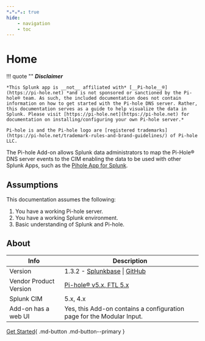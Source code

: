 ```yaml
---
ᴴₒᴴₒᴴₒ: true
hide:
    - navigation
    - toc
---
```

# Home

!!! quote ""
    __*Disclaimer*__

    *This Splunk app is __not__ affiliated with* [__Pi-hole__®](https://pi-hole.net) *and is not sponsored or sanctioned by the Pi-hole® team. As such, the included documentation does not contain information on how to get started with the Pi-hole DNS server. Rather, this documentation serves as a guide to help visualize the data in Splunk. Please visit [https://pi-hole.net](https://pi-hole.net) for documentation on installing/configuring your own Pi-hole server.*

    Pi-hole is and the Pi-hole logo are [registered trademarks](https://pi-hole.net/trademark-rules-and-brand-guidelines/) of Pi-hole LLC.

The Pi-hole Add-on allows Splunk data administrators to map the Pi-Hole® DNS server events to the CIM enabling the data to be used with other Splunk Apps, such as the [Pihole App for Splunk](https://splunkbase.splunk.com/app/4506).

## Assumptions

This documentation assumes the following:

1. You have a working Pi-hole server.
2. You have a working Splunk environment.
3. Basic understanding of Splunk and Pi-hole.

## About

Info | Description
------|----------
Version | 1.3.2 - [Splunkbase](https://splunkbase.splunk.com/app/4505) \| [GitHub](https://github.com/ZachChristensen28/TA-pihole_dns)
Vendor Product Version | [Pi-hole® v5.x, FTL 5.x](https://pi-hole.net/)
Splunk CIM | 5.x, 4.x
Add-on has a web UI | Yes, this Add-on contains a configuration page for the Modular Input.

[Get Started](getting-started/pihole-logging-requirements.md){ .md-button .md-button--primary }
